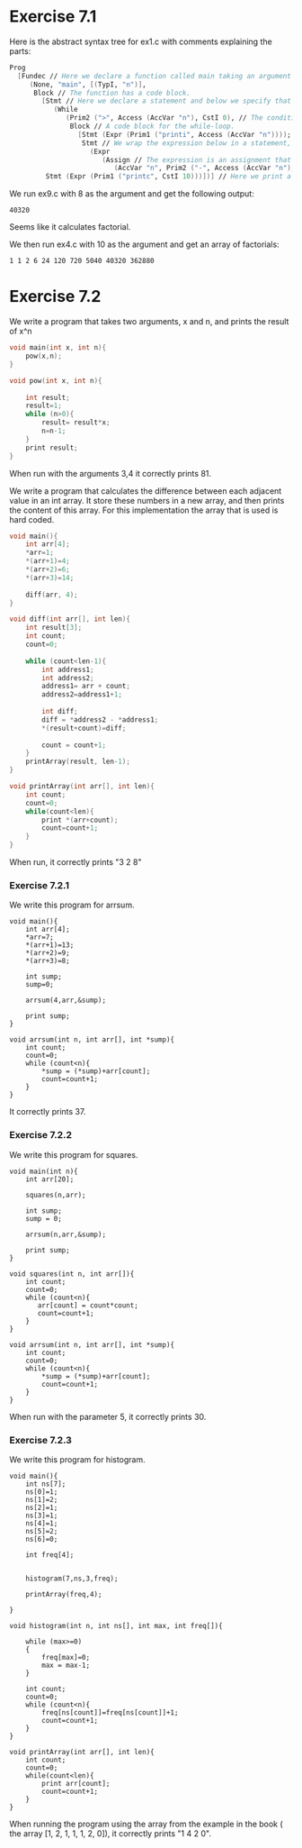 # Exercise 7.1

Here is the abstract syntax tree for ex1.c with comments explaining the parts:

```fs
Prog
  [Fundec // Here we declare a function called main taking an argument n (specified next line).
     (None, "main", [(TypI, "n")],
      Block // The function has a code block.
        [Stmt // Here we declare a statement and below we specify that it's a while loop.
           (While
              (Prim2 (">", Access (AccVar "n"), CstI 0), // The condition for the while loop is that n must be greater than the constant 0.
               Block // A code block for the while-loop.
                 [Stmt (Expr (Prim1 ("printi", Access (AccVar "n")))); // Here we make a statement that prints n.
                  Stmt // We wrap the expression below in a statement, because the expression is used as a statement.
                    (Expr
                       (Assign // The expression is an assignment that subtracts the constant 1 from the variable n and assigns the result to n.
                          (AccVar "n", Prim2 ("-", Access (AccVar "n"), CstI 1))))]));
         Stmt (Expr (Prim1 ("printc", CstI 10)))])] // Here we print a newline character. The value 10 is a line feed in ASCII.
```

We run ex9.c with 8 as the argument and get the following output:

```
40320
```

Seems like it calculates factorial.

We then run ex4.c with 10 as the argument and get an array of factorials:

```
1 1 2 6 24 120 720 5040 40320 362880
```
# Exercise 7.2

We write a program that takes two arguments, x and n, and prints the result of x^n
```c
void main(int x, int n){
    pow(x,n);
}

void pow(int x, int n){
    
    int result;
    result=1;
    while (n>0){
        result= result*x;
        n=n-1;
    }
    print result;
}
```
When run with the arguments 3,4 it correctly prints 81.

We write a program that calculates the difference between each adjacent value in an int array. It store these numbers in a new array, and then prints the content of this array.
For this implementation the array that is used is hard coded.
```c
void main(){
    int arr[4];
    *arr=1;
    *(arr+1)=4;
    *(arr+2)=6;
    *(arr+3)=14;
    
    diff(arr, 4);   
}

void diff(int arr[], int len){
    int result[3];
    int count;
    count=0;
    
    while (count<len-1){
        int address1;
        int address2;
        address1= arr + count;
        address2=address1+1;
        
        int diff;
        diff = *address2 - *address1; 
        *(result+count)=diff;
        
        count = count+1;
    }
    printArray(result, len-1);   
}

void printArray(int arr[], int len){
    int count;
    count=0;
    while(count<len){
        print *(arr+count);
        count=count+1;
    }
}
```
When run, it correctly prints "3 2 8"

### Exercise 7.2.1
We write this program for arrsum.
```
void main(){
    int arr[4];
    *arr=7;
    *(arr+1)=13;
    *(arr+2)=9;
    *(arr+3)=8;
   
    int sump;
    sump=0;
    
    arrsum(4,arr,&sump);
    
    print sump;
}

void arrsum(int n, int arr[], int *sump){ 
    int count;
    count=0;
    while (count<n){
        *sump = (*sump)+arr[count];
        count=count+1;
    }
}
```
It correctly prints 37.

### Exercise 7.2.2
We write this program for squares.
```
void main(int n){
    int arr[20];
    
    squares(n,arr);
    
    int sump;
    sump = 0;
    
    arrsum(n,arr,&sump);
    
    print sump;   
}

void squares(int n, int arr[]){ 
    int count;
    count=0;
    while (count<n){
       arr[count] = count*count;
       count=count+1;
    }
}

void arrsum(int n, int arr[], int *sump){ 
    int count;
    count=0;
    while (count<n){
        *sump = (*sump)+arr[count];
        count=count+1;
    }
}
```
When run with the parameter 5, it correctly prints 30.

### Exercise 7.2.3
We write this program for histogram.
```
void main(){
    int ns[7];
    ns[0]=1;
    ns[1]=2;
    ns[2]=1;
    ns[3]=1;
    ns[4]=1;
    ns[5]=2;
    ns[6]=0;

    int freq[4];


    histogram(7,ns,3,freq);

    printArray(freq,4);
  
}

void histogram(int n, int ns[], int max, int freq[]){

    while (max>=0)
    {
        freq[max]=0;
        max = max-1;
    }
    
    int count;
    count=0;
    while (count<n){
        freq[ns[count]]=freq[ns[count]]+1;
        count=count+1;
    }
}

void printArray(int arr[], int len){
    int count;
    count=0;
    while(count<len){
        print arr[count];
        count=count+1;
    }
}
```
When running the program using the array from the example in the book ( the array [1, 2, 1, 1, 1, 2, 0]), it correctly prints "1 4 2 0".


